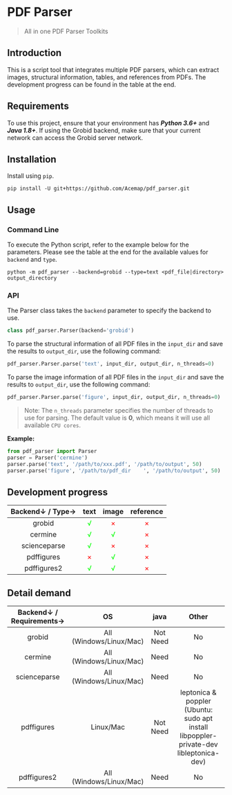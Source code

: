 # PDF Parser
> All in one PDF Parser Toolkits

## Introduction

This is a script tool that integrates multiple PDF parsers, which can extract images, structural information, tables, and references from PDFs. The development progress can be found in the table at the end.

## Requirements

To use this project, ensure that your environment has ***Python 3.6+*** and ***Java 1.8+***. If using the Grobid backend, make sure that your current network can access the Grobid server network.

## Installation

Install using `pip`.
``` shell
pip install -U git+https://github.com/Acemap/pdf_parser.git
```

## Usage

### Command Line
To execute the Python script, refer to the example below for the parameters. Please see the table at the end for the available values for `backend` and `type`.

```shell
python -m pdf_parser --backend=grobid --type=text <pdf_file|directory> output_directory
```

### API

The Parser class takes the `backend` parameter to specify the backend to use.

```python
class pdf_parser.Parser(backend='grobid')
```

To parse the structural information of all PDF files in the `input_dir` and save the results to `output_dir`, use the following command: 

```python
pdf_parser.Parser.parse('text', input_dir, output_dir, n_threads=0)
```

To parse the image information of all PDF files in the `input_dir` and save the results to `output_dir`, use the following command: 

```python
pdf_parser.Parser.parse('figure', input_dir, output_dir, n_threads=0)
```

> Note: The `n_threads` parameter specifies the number of threads to use for parsing. The default value is **0**, which means it will use all available `CPU cores`.

**Example:**

```python
from pdf_parser import Parser
parser = Parser('cermine')
parser.parse('text', '/path/to/xxx.pdf', '/path/to/output', 50)
parser.parse('figure', '/path/to/pdf_dir    ', '/path/to/output', 50)
```


## Development progress 

Backend↓ / Type→ | text | image | reference
:-: | :-: | :-: | :-:
grobid | <font color="#00FF00">√</font> | <font color="#FF0000">×</font> | <font color="#FF0000">×</font> 
cermine | <font color="#00FF00">√</font> | <font color="#00FF00">√</font> | <font color="#FF0000">×</font>
scienceparse | <font color="#00FF00">√</font> | <font color="#FF0000">×</font> | <font color="#FF0000">×</font>
pdffigures | <font color="#FF0000">×</font> | <font color="#00FF00">√</font> | <font color="#FF0000">×</font>
pdffigures2 | <font color="#00FF00">√</font> | <font color="#00FF00">√</font> | <font color="#FF0000">×</font>

## Detail demand

Backend↓ / Requirements→ | OS | java | Other
:-: | :-: | :-: | :-:
grobid | All (Windows/Linux/Mac) | Not Need | No
cermine | All (Windows/Linux/Mac) | Need | No
scienceparse | All (Windows/Linux/Mac) | Need | No
pdffigures | Linux/Mac | Not Need | leptonica & poppler (Ubuntu: sudo apt install libpoppler-private-dev libleptonica-dev)
pdffigures2 | All (Windows/Linux/Mac) | Need | No
